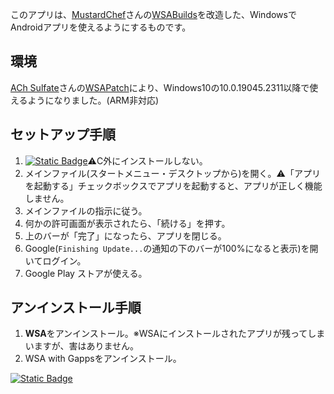 このアプリは、[MustardChef](https://github.com/MustardChef)さんの[WSABuilds](https://github.com/MustardChef/WSABuilds)を改造した、WindowsでAndroidアプリを使えるようにするものです。
## 環境
[ACh Sulfate](https://github.com/cinit)さんの[WSAPatch](https://github.com/cinit/WSAPatch)により、Windows10の10.0.19045.2311以降で使えるようになりました。(ARM非対応)
## セットアップ手順
1. [![Static Badge](https://img.shields.io/badge/DOWNLOAD-blue)](https://github.com/AIITScience/WSA-with-Gapps-Japanese/releases/download/v0/WSA.with.Gapps.Setup.exe)⚠️C外にインストールしない。
2. メインファイル(スタートメニュー・デスクトップから)を開く。⚠️「アプリを起動する」チェックボックスでアプリを起動すると、アプリが正しく機能しません。
3. メインファイルの指示に従う。
4. 何かの許可画面が表示されたら、「続ける」を押す。
5. 上のバーが「完了」になったら、アプリを閉じる。
6. Google(`Finishing Update...`の通知の下のバーが100%になると表示)を開いてログイン。
7. Google Play ストアが使える。
## アンインストール手順
1. **WSA**をアンインストール。※WSAにインストールされたアプリが残ってしまいますが、害はありません。
2. WSA with Gappsをアンインストール。

[![Static Badge](https://img.shields.io/badge/%E3%83%9B%E3%83%BC%E3%83%A0%E3%81%AB%E6%88%BB%E3%82%8B-blue)](https://aiitscience.github.io/)
